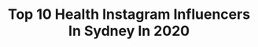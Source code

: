 ---
title: Top 10 Health Instagram Influencers In Sydney In 2020
description: >-
  Find top health Instagram influencers in Sydney in 2020. Most popular hashtags: #sydney #health #fitness.
platform: Instagram
hits: 85
text_top: Identify the best Instagram accounts on inBeat.
text_bottom: inBeat aggregates 85 Instagram influencers like this in Sydney, Australia for you to contact.
profiles:
  - username: "tillyjacsmith"
    fullname: >-
      Tilly Smith ✨
    bio: >-
      Now in Sydney Mental health 🙏 Model - @scoopmanagement @chic_brisbane @newyorkmodelsdirect Social - @maxconnectors 🐝 Ambassador - @kai_yoga_mosman 🧘
    location: "Australia"
    followers: 72337
    engagement: 165
    commentsToLikes: 0.021177
    id: ck0tuasak6d8v0i19y86vgcd7
    verified: false
    hashtags: "#flawlessbeautyus, #sponsored, #rainbird, #partner"
  - username: "headoverhealing"
    fullname: >-
      CHARLOTTE KEILBART | AUSTRALIA
    bio: >-
      Van Life 🚐 Sydney 🍒Health Foodie, Wellness & Travel
    location: "Australia"
    followers: 9214
    engagement: 598
    commentsToLikes: 0.057734
    id: ck0ua6s0fbkx80i19i8228mlw
    verified: false
    hashtags: "#vanlife, #vanlifeexplorers, #vanlifediaries, #vanlifemovement"
  - username: "helenasauzier"
    fullname: >-
      Helena Sauzier
    bio: >-
      🇲🇺🇿🇦🇦🇺 📍Sydney 🎓BSc Health Science 👅Food & Drink @sauzyeats 👩🏼‍💻Accounts & Marketing @reformprojects 🧠Nutrition & Health Coaching @wellcollegeglobal
    location: "Australia"
    followers: 58208
    engagement: 306
    commentsToLikes: 0.031538
    id: ck5qaw04diji00i11jz9sz3wy
    verified: true
    hashtags: "#deepdownunder, #throwback, #madeitadate, #allpail2021"
  - username: "taizetaylor"
    fullname: >-
      Taize Taylor
    bio: >-
      🍆 OnlyFans & TikTok @taizetaylor 📍 Sydney, Aus 🛩 Pilot in training Own @plc_kawana @plc_baringa 🌟 Undiscovered superstar 👨🏽‍✈️👨🏽‍⚕️ @petersnick
    location: "Australia"
    followers: 17651
    engagement: 836
    commentsToLikes: 0.031494
    id: ck8tcl5xfzsg40j78fl21o903
    verified: false
    hashtags: "#health, #inspiration, #summer, #onlyfans"
  - username: "anthonysemerad"
    fullname: >-
      ANTHONY SEMERAD (TWIN 2)
    bio: >-
      Certified Nutrition Coach💪🏻 • @semeradnutrition Collab? 📧astalentmgmt@gmail.com or antsemerad@gmail.com⁣⁣
    location: "Australia"
    followers: 201871
    engagement: 277
    commentsToLikes: 0.008000
    id: ck5cj2r1ptv0g0i11c7336mp8
    verified: true
    hashtags: "#australia, #inspiration, #goals, #instagood"
  - username: "zachope"
    fullname: >-
      Zac Hope
    bio: >-
      Sydney 🇦🇺 Senior Barry’s Australia Instructor @barrysaustralia 🚨 Personal Trainer-Hope Fitness 💪🏼 Reformer Pilates Trainer @somacollection_chifley ⭐️
    location: "Australia"
    followers: 6876
    engagement: 952
    commentsToLikes: 0.047473
    id: ck14kypv5rzue0i19atg0eknx
    verified: false
    hashtags: "#health, #ad, #gym, #fitfam"
  - username: "abcinsydney"
    fullname: >-
      ABC Sydney
    bio: >-
      The story of Sydney 🌇 #abcmyphoto to be featured 📸 Have a story to share? DM us 📬
    location: "Australia"
    followers: 38218
    engagement: 90
    commentsToLikes: 0.042001
    id: ck5zq6rbpu1mk0i14xxa8v4rj
    verified: true
    hashtags: "#coronavirus, #abcsydney, #covid19, #canadabay"
  - username: "trainertrowell"
    fullname: >-
      • LACHLAN TROWELL •
    bio: >-
      💉 Type-1 Diabetic 📍 Fitness First Bondi Spring Street 🌏 Online PT Want To Join My Team? Enquire ↓ lachlantrowell@gmail.com 📧
    location: "Australia"
    followers: 4193
    engagement: 952
    commentsToLikes: 0.108887
    id: ck6trblj1y1oi0j71p5kynhho
    verified: false
    hashtags: "#personaltraining, #fit, #fitnessmotivation, #squats"
  - username: "majamilicevic_"
    fullname: >-
      MAJA | Fitness & Health
    bio: >-
      Inspiring you to be your best you ✨ Training Female Holistic Health Coach PCOS & Hormone healing ➰ LDN > SYDNEY📍 Majamilicevic@outlook.com 💻
    location: "Australia"
    followers: 7394
    engagement: 394
    commentsToLikes: 0.082610
    id: ck5c45s850nu30i11v30xcxye
    verified: false
    hashtags: "#gifted, #2020problems"
  - username: "jessnugent1"
    fullname: >-
      Jess Nugent #CreateTheGood
    bio: >-
      ✮ Sydney, Aus. ↟ BA - Psych. ⋒ Mental Health Awareness ↡ Kindness, Positivity & Hashbrowns ⊚ Empath/HSP ♥ Seb . Graphic Designer - @nugentmedia
    location: "Australia"
    followers: 18741
    engagement: 477
    commentsToLikes: 0.093331
    id: ck6ugskt34x4r0j71i87xr1kv
    verified: false
    hashtags: "#mentalhealthmatters, #mentalhealthquotes, #bekind, #selflove"
---